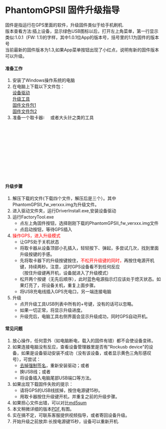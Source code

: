 PhantomGPSII 固件升级指导
====
固件是指运行在GPS里面的软件，升级固件类似于给手机刷机.<br>
版本查看方法:插上设备，显示绿色USB图标以后，打开左上角菜单，第一行显示类似:1.0.1（FW: 1.1)的字样，其中1.0.1位App的版本号，括号里的1.1为固件的版本号<br>
当前最新的固件版本为1.3,如果App菜单按钮出现了小红点，说明有新的固件版本可以升级。
#### 准备工作
1.	安装了Windows操作系统的电脑<br>
2.	在电脑上下载以下文件包：<br>
[设备驱动](http://download.gpsmock.com/firmware/DriverAssitant_v4.6.zip)<br>
[升级工具](http://download.gpsmock.com/firmware/FactoryTool_v1.63.zip)<br>
[固件文件包1](https://down.anqiuzp.cn/data/download.gpsmock.com/firmware/PhantomGPSII_fw_ver1.3.part1.rar)<br>
[固件文件包2](http://download.gpsmock.com/firmware/PhantomGPSII_fw_ver1.3.part2.rar)<br>
3.	准备一个取卡器<img src="http://phantomgps.com/assets/needle.jpg" width="5%" >或者大头针之类的工具<br>
 
#### 升级步骤
1.	解压下载的文件(下载四个文件，解压后是三个）。其中PhantomGPSII_fw_verxxx.img为升级文件。<br>
2.	进入驱动文件夹，运行DriverInstall.exe,安装设备驱动<br>
3.	运行FactoryTool.exe<br>
	- 点左上角固件按钮，选择刚刚下载的PhantomGPSII_fw_verxxx.img文件<br>
	- 点启动按钮，等待GPS插入<br>
4.	<font  color="red">操作GPS，进入升级模式</font><br>
	- 让GPS处于关机状态<br>
	- 将取卡器从设备顶部小孔插入，轻轻按下、弹起，多尝试几次，找到里面升级按键的手感。<br>
	- 先将取卡器下的升级按键按住，<font  color="red">不松开升级键的同时，</font>再按住电源开机键，持续两秒。注意，这时GPS设备看不到任何反应<br>
	（按住升级键再开机，设备就进入了升级模式）<br>
	- 松开两个按键（无先后顺序），此时蓝色电源指示灯应该处于熄灭状态。如果灯亮了，将设备关机，重复上面步骤。<br>
	- 将USB充电线插入GPS充电口，另一端连接电脑<br>
5.	升级
	- 点开升级工具USB列表中所有的+号键，没有的话可以忽略。<br>
	- 如果一切正常，将显示升级进度。<br>
	- 升级完后，电脑工具右侧界面会显示升级成功，同时GPS自动开机。<br>
 
#### 常见问题
1.	放心操作，任何意外（如电脑断电，载入的固件有错）都不会使设备变砖。<br>
2.	如果连接电脑没有反应，查看设备管理器里是否有"Rockusb device"的设备，如果是设备驱动安装不成功（没有该设备，或者显示黄色三角形感叹号），可尝试：
	- [去掉强制签名](https://7dapi7.smartapps.cn/pages/article/article?_swebfr=1&eid=b2c186c86504a9c46ef6ffd4&scene=10810008&from=&hostname=baiduboxapp)，重新安装驱动；或者
	- 换USB线；或者
	- 将设备插入电脑尾部USB端口等方法。
3.	如果出现下载固件失败的提示：<br>
	- 请将GPS的USB线拔掉，按住电源键15秒。<br>
	- 用取卡器按住升级键开机，并重复之前的升级步骤。<br>
4.	如果担心文件出错，可以对比[md5sum](http://download.gpsmock.com/firmware/PhantomGPSII_fw_ver1.3_md5.txt)<br>
5.	本文稍微详细的版本[PDF](http://download.gpsmock.com/firmware/PhantomGPSII_fw_upgrade_guide.pdf),有图。<br>
6.	实在搞不定，可联系客服提供视频指导，或者寄回设备升级。<br>
7.	开始升级之前放弃:长按电源键15秒，设备可以重新开机.

 
